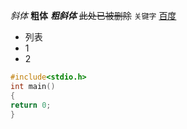 *斜体*
**粗体**
***粗斜体***
~~此处已被删除~~
`关键字`
[百度](https://www.baidu.com)
* 列表
 * 1
  * 2
```c
#include<stdio.h>
int main()
{
return 0;
}
```
